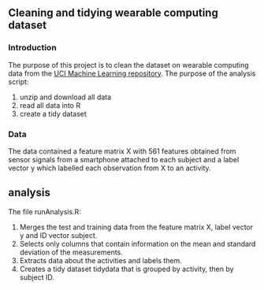 ## Cleaning and tidying wearable computing dataset

### Introduction

The purpose of this project is to clean the dataset on wearable computing data from the [UCI Machine Learning repository](http://archive.ics.uci.edu/ml/datasets/Human+Activity+Recognition+Using+Smartphones). The purpose of the analysis script:

1. unzip and download all data
2. read all data into R
3. create a tidy dataset

### Data

The data contained a feature matrix X with 561 features obtained from sensor signals from a smartphone attached to each subject and a label vector y which labelled each observation from X to an activity.

## analysis

The file runAnalysis.R:
1. Merges the test and training data from the feature matrix X, label vector y and ID vector subject.
2. Selects only columns that contain information on the mean and standard deviation of the measurements.
3. Extracts data about the activities and labels them.
4. Creates a tidy dataset tidydata that is grouped by activity, then by subject ID.
